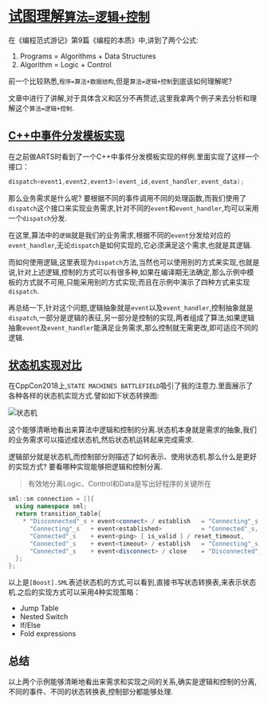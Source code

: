 # [试图理解`算法=逻辑+控制`](https://time.geekbang.org/column/article/2751)

在《编程范式游记》第9篇《编程的本质》中,讲到了两个公式:

1. Programs = Algorithms + Data Structures
2. Algorithm = Logic + Control

前一个比较熟悉,`程序=算法+数据结构`,但是`算法=逻辑+控制`到底该如何理解呢?

文章中进行了讲解,对于具体含义和区分不再赘述,这里我拿两个例子来去分析和理解这个`算法=逻辑+控制`.

## [C++中事件分发模板实现](https://github.com/liff-engineer/WeeklyARTS/blob/6133e938ab64075f1321c00ef722c7b550174eae/2018_11_2/EventDispatch.md)

在之前做ARTS时看到了一个C++中事件分发模板实现的样例.里面实现了这样一个接口：

```C++
dispatch<event1,event2,event3>(event_id,event_handler,event_data);
```

那么业务需求是什么呢? 要根据不同的事件调用不同的处理函数,而我们使用了`dispatch`这个接口来实现业务需求,针对不同的`event`和`event_handler`,均可以采用一个`dispatch`分发.

在这里,算法中的`逻辑`就是我们的业务需求,根据不同的`event`分发给对应的`event_handler`,无论`dispatch`是如何实现的,它必须满足这个需求,也就是其逻辑.

而如何使用逻辑,这里表现为`dispatch`方法,当然也可以使用别的方式来实现,也就是说,针对上述逻辑,控制的方式可以有很多种,如果在编译期无法确定,那么示例中模板的方式就不可用,只能采用别的方式实现;而且在示例中演示了四种方式来实现`dispatch`.

再总结一下,针对这个问题,逻辑抽象就是`event`以及`event_handler`,控制抽象就是`dispatch`,一部分是逻辑的表征,另一部分是控制的实现,两者组成了算法;如果逻辑抽象`event`及`event_handler`能满足业务需求,那么控制就无需更改,即可适应不同的逻辑.

## [状态机实现对比](http://boost-experimental.github.io/sml/cppcon-2018/#/)

在CppCon2018上,`STATE MACHINES BATTLEFIELD`吸引了我的注意力.里面展示了各种各样的状态机实现方式.譬如如下状态转换图:

![状态机](http://boost-experimental.github.io/sml/cppcon-2018/images/connection.png)

这个能够清晰地看出来算法中逻辑和控制的分离.状态机本身就是需求的抽象,我们的业务需求可以描述成状态机,然后状态机运转起来完成需求.

逻辑部分就是状态机,而控制部分则描述了如何表示、使用状态机.那么什么是更好的实现方式? 要看哪种实现能够把逻辑和控制分离.

> 有效地分离Logic、Control和Data是写出好程序的关键所在

```C++
sml::sm connection = []{
  using namespace sml;
  return transition_table{
    * "Disconnected"_s + event<connect> / establish   = "Connecting"_s,
      "Connecting"_s   + event<established>           = "Connected"_s,
      "Connected"_s    + event<ping> [ is_valid ] / reset_timeout,
      "Connected"_s    + event<timeout> / establish   = "Connecting"_s,
      "Connected"_s    + event<disconnect> / close    = "Disconnected"_s
  };
};
```

以上是`[Boost].SML`表述状态机的方式,可以看到,直接书写状态转换表,来表示状态机.之后的实现方式可以采用4种实现策略：

- Jump Table
- Nested Switch
- If/Else
- Fold expressions

## 总结

以上两个示例能够清晰地看出来需求和实现之间的关系,确实是逻辑和控制的分离,不同的事件、不同的状态转换表,控制部分都能够处理.